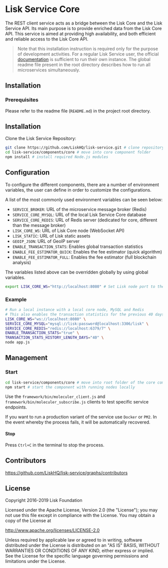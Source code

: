 # Lisk Service Core

The REST client service acts as a bridge between the Lisk Core and the Lisk Service API. Its main purpose is to provide enriched data from the Lisk Core API. This service is aimed at providing high availability, and both efficient and reliable access to the Lisk Core API.

> Note that this installation instruction is required only for the purpose of development activities. For a regular Lisk Service user, the official [documentation](https://lisk.com/documentation/lisk-service/) is sufficient to run their own instance. The global readme file present in the root directory describes how to run all microservices simultaneously.

## Installation

### Prerequisites

Please refer to the readme file (`README.md`) in the project root directory.

## Installation

Clone the Lisk Service Repository:

```bash
git clone https://github.com/LiskHQ/lisk-service.git # clone repository
cd lisk-service/components/core # move into core component folder
npm install # install required Node.js modules
```

## Configuration

To configure the different components, there are a number of environment variables, the user can define in order to customize the configurations.

A list of the most commonly used environment variables can be seen below:

- `SERVICE_BROKER`: URL of the microservice message broker (Redis)
- `SERVICE_CORE_MYSQL`: URL of the local Lisk Service Core database
- `SERVICE_CORE_REDIS`: URL of Redis server (dedicated for core, different than the message broker)
- `LISK_CORE_WS`: URL of Lisk Core node (WebSocket API)
- `LISK_STATIC`: URL of Lisk static assets
- `GEOIP_JSON`: URL of GeoIP server
- `ENABLE_TRANSACTION_STATS`: Enables global transaction statistics
- `ENABLE_FEE_ESTIMATOR_QUICK`: Enables the fee estimator (quick algorithm)
- `ENABLE_FEE_ESTIMATOR_FULL`: Enables the fee estimator (full blockchain analysis)

The variables listed above can be overridden globally by using global variables.

```bash
export LISK_CORE_WS="http://localhost:8080" # Set Lisk node port to the given URL globally
```

### Example

```bash
# Run a local instance with a local core node, MySQL and Redis
# This also enables the transaction statistics for the previous 40 days
LISK_CORE_WS="ws://localhost:8080" \
SERVICE_CORE_MYSQL="mysql://lisk:password@localhost:3306/lisk" \
SERVICE_CORE_REDIS="redis://localhost:6379/7" \
ENABLE_TRANSACTION_STATS="true" \
TRANSACTION_STATS_HISTORY_LENGTH_DAYS="40" \
node app.js
```

## Management

### Start

```bash
cd lisk-service/components/core # move into root folder of the core component
npm start # start the component with running nodes locally
```

Use the `framework/bin/moleculer_client.js` and `framework/bin/moleculer_subscribe.js` clients to test specific service endpoints.

If you want to run a production variant of the service use `Docker` or `PM2`. In the event whereby the process fails, it will be automatically recovered.

#### Stop

Press `Ctrl+C` in the terminal to stop the process.

## Contributors

https://github.com/LiskHQ/lisk-service/graphs/contributors

## License

Copyright 2016-2019 Lisk Foundation

Licensed under the Apache License, Version 2.0 (the "License");
you may not use this file except in compliance with the License.
You may obtain a copy of the License at

http://www.apache.org/licenses/LICENSE-2.0

Unless required by applicable law or agreed to in writing, software
distributed under the License is distributed on an "AS IS" BASIS,
WITHOUT WARRANTIES OR CONDITIONS OF ANY KIND, either express or implied.
See the License for the specific language governing permissions and
limitations under the License.

[lisk documentation site]: https://lisk.com/documentation
